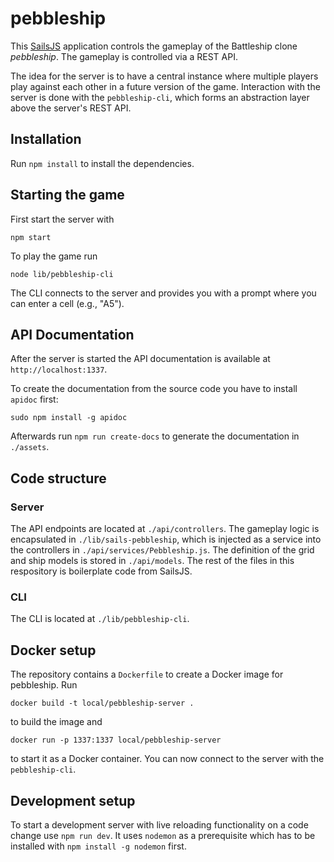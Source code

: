 # pebbleship

This [SailsJS](http://sailsjs.org) application controls the gameplay of the Battleship clone *pebbleship*. The gameplay is controlled via a REST API.

The idea for the server is to have a central instance where multiple players play against each other in a future version of the game. Interaction with the server is done with the ```pebbleship-cli```, which forms an abstraction layer above the server's REST API.

## Installation

Run ```npm install``` to install the dependencies.

## Starting the game

First start the server with

```
npm start
```

To play the game run

```
node lib/pebbleship-cli
```

The CLI connects to the server and provides you with a prompt where you can enter a cell (e.g., "A5").

## API Documentation

After the server is started the API documentation is available at ```http://localhost:1337```.

To create the documentation from the source code you have to install ```apidoc``` first:

```
sudo npm install -g apidoc
```

Afterwards run ```npm run create-docs``` to generate the documentation in ```./assets```.

## Code structure

### Server

The API endpoints are located at ```./api/controllers```. The gameplay logic is encapsulated in ```./lib/sails-pebbleship```, which is injected as a service into the controllers in ```./api/services/Pebbleship.js```. The definition of the grid and ship models is stored in ```./api/models```. The rest of the files in this respository is boilerplate code from SailsJS.

### CLI

The CLI is located at ```./lib/pebbleship-cli```.

## Docker setup

The repository contains a ```Dockerfile``` to create a Docker image for pebbleship. Run

```
docker build -t local/pebbleship-server .
```

to build the image and

```
docker run -p 1337:1337 local/pebbleship-server
```

to start it as a Docker container. You can now connect to the server with the ```pebbleship-cli```.

## Development setup

To start a development server with live reloading functionality on a code change use ```npm run dev```. It uses ```nodemon``` as a prerequisite which has to be installed with ```npm install -g nodemon``` first.

